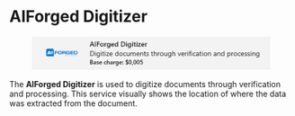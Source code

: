 # AIForged Digitizer

<figure><img src="../../.gitbook/assets/image (15) (3).png" alt=""><figcaption></figcaption></figure>

The **AIForged Digitizer** is used to digitize documents through verification and processing. This service visually shows the location of where the data was extracted from the document.
